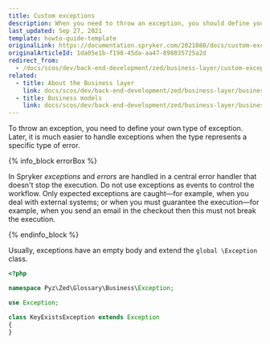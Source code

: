```yaml
---
title: Custom exceptions
description: When you need to throw an exception, you should define your own type of exception.
last_updated: Sep 27, 2021
template: howto-guide-template
originalLink: https://documentation.spryker.com/2021080/docs/custom-exceptions
originalArticleId: 1da05e1b-f198-45da-aa47-898835725a2d
redirect_from:
  - /docs/scos/dev/back-end-development/zed/business-layer/custom-exceptions.html
related:
  - title: About the Business layer
    link: docs/scos/dev/back-end-development/zed/business-layer/business-layer.html
  - title: Business models
    link: docs/scos/dev/back-end-development/zed/business-layer/business-models.html
---
```


To throw an exception, you need to define your own type of exception. Later, it is much easier to handle exceptions when the type represents a specific type of error.

{% info_block errorBox %}

In Spryker *exceptions* and *errors* are handled in a central error handler that doesn't stop the execution. Do not use exceptions as events to control the workflow. Only expected exceptions are caught—for example, when you deal with external systems; or when you must guarantee the execution—for example, when you send an email in the checkout then this must not break the execution.

{% endinfo_block %}

Usually, exceptions have an empty body and extend the `global \Exception` class.

```php
<?php

namespace Pyz\Zed\Glossary\Business\Exception;

use Exception;

class KeyExistsException extends Exception
{
}
```
